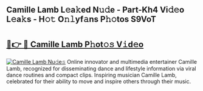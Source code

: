 ## Camille Lamb L𝚎a𝚔ed N𝚞𝚍e - Part-Kh4 Vi𝚍𝚎o L𝚎a𝚔s - H𝚘𝚝 O𝚗𝚕yf𝚊ns P𝚑𝚘tos S9VoT

# <h2><a href="http://kf7h9up.oniu.top/?m=Camille+Lamb">🔗👉 🔴 Camille Lamb P𝚑ot𝚘𝚜 V𝚒d𝚎o</a></h2>

[![Camille Lamb Nu𝚍e𝚜](https://i.imgur.com/0qMVB7G.gif)](http://kf7h9up.oniu.top/?m=Camille+Lamb)
Online innovator and multimedia entertainer Camille Lamb, recognized for disseminating dance and lifestyle information via viral dance routines and compact clips. Inspiring musician Camille Lamb, celebrated for their ability to move and inspire others through their music.  
